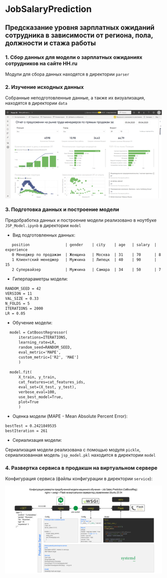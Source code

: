 # JobSalaryPrediction
## Предсказание уровня зарплатных ожиданий сотрудника в зависимости от региона, пола, должности и стажа работы

### 1. Сбор данных для модели о зарплатных ожиданиях сотрудников на сайте HH.ru
Модули для сбора данных находятся в директории `parser`

### 2. Изучение исходных данных
Собранные неподготовленные данные, а также их визуализация, находятся в директории `data`

![](/data/report.png)

### 3. Подготовка данных и построение модели
Предобработка данных и построение модели реализовано в ноутбуке `JSP_Model.ipynb` в директории `model`

* Вид подготовленных данных:

 ```
    position                | gender    | city    | age   | salary  | experience 
    0 Менеджер по продажам  | Женщина   | Москва  | 31    | 70      | 8
    1 Клиентский менеджер   | Мужчина   | Липецк  | 40    | 90      | 15
    2 Супервайзер           | Мужчина   | Самара  | 34    | 50      | 7
 ```

* Гиперпараметры модели:

```
RANDOM_SEED = 42
VERSION = 11
VAL_SIZE = 0.33
N_FOLDS = 5
ITERATIONS = 2000
LR = 0.05
```

* Обучение модели:

```
  model = CatBoostRegressor(
      iterations=ITERATIONS, 
      learning_rate=LR, 
      random_seed=RANDOM_SEED,
      eval_metric='MAPE', 
      custom_metric=['R2', 'MAE']
      )
  
  model.fit(
      X_train, y_train, 
      cat_features=cat_features_ids,
      eval_set=(X_test, y_test), 
      verbose_eval=100, 
      use_best_model=True, 
      plot=True
      )
```

* Оценка модели (MAPE - Mean Absolute Percent Error):

```
bestTest = 0.2421849535
bestIteration = 261
```

* Сериализация модели:

Сериализация модели реализована с помощью модуля `pickle`, сериализованная модель `jsp_model.pkl` находится в директории `model` 

### 4. Развертка сервиса в продакшн на виртуальном сервере

Конфигурация сервиса (файлы конфигурации в директории `service`): 

![](/service/JSP_Service.png)
